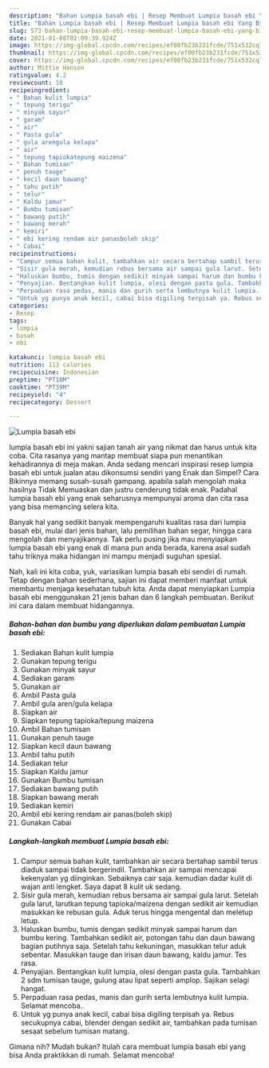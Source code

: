 ```yaml
---
description: "Bahan Lumpia basah ebi | Resep Membuat Lumpia basah ebi Yang Bisa Manjain Lidah"
title: "Bahan Lumpia basah ebi | Resep Membuat Lumpia basah ebi Yang Bisa Manjain Lidah"
slug: 573-bahan-lumpia-basah-ebi-resep-membuat-lumpia-basah-ebi-yang-bisa-manjain-lidah
date: 2021-01-08T02:09:39.924Z
image: https://img-global.cpcdn.com/recipes/ef00fb23b231fcde/751x532cq70/lumpia-basah-ebi-foto-resep-utama.jpg
thumbnail: https://img-global.cpcdn.com/recipes/ef00fb23b231fcde/751x532cq70/lumpia-basah-ebi-foto-resep-utama.jpg
cover: https://img-global.cpcdn.com/recipes/ef00fb23b231fcde/751x532cq70/lumpia-basah-ebi-foto-resep-utama.jpg
author: Mittie Hanson
ratingvalue: 4.2
reviewcount: 10
recipeingredient:
- " Bahan kulit lumpia"
- " tepung terigu"
- " minyak sayur"
- " garam"
- " air"
- " Pasta gula"
- " gula arengula kelapa"
- " air"
- " tepung tapiokatepung maizena"
- " Bahan tumisan"
- " penuh tauge"
- " kecil daun bawang"
- " tahu putih"
- " telur"
- " Kaldu jamur"
- " Bumbu tumisan"
- " bawang putih"
- " bawang merah"
- " kemiri"
- " ebi kering rendam air panasboleh skip"
- " Cabai"
recipeinstructions:
- "Campur semua bahan kulit, tambahkan air secara bertahap sambil terus diaduk sampai tidak bergerindil. Tambahkan air sampai mencapai kekenyalan yg diinginkan. Sebaiknya cair saja. kemudian dadar kulit di wajan anti lengket. Saya dapat 8 kulit uk sedang."
- "Sisir gula merah, kemudian rebus bersama air sampai gula larut. Setelah gula larut, larutkan tepung tapioka/maizena dengan sedikit air kemudian masukkan ke rebusan gula. Aduk terus hingga mengental dan meletup letup."
- "Haluskan bumbu, tumis dengan sedikit minyak sampai harum dan bumbu kering. Tambahkan sedikit air, potongan tahu dan daun bawang bagian putihnya saja. Setelah tahu kekuningan, masukkan telur aduk sebentar. Masukkan tauge dan irisan daun bawang, kaldu jamur. Tes rasa."
- "Penyajian. Bentangkan kulit lumpia, olesi dengan pasta gula. Tambahkan 2 sdm tumisan tauge, gulung atau lipat seperti amplop. Sajikan selagi hangat."
- "Perpaduan rasa pedas, manis dan gurih serta lembutnya kulit lumpia. Selamat mencoba.."
- "Untuk yg punya anak kecil, cabai bisa digiling terpisah ya. Rebus secukupnya cabai, blender dengan sedikit air, tambahkan pada tumisan sesaat sebelum tumisan matang."
categories:
- Resep
tags:
- lumpia
- basah
- ebi

katakunci: lumpia basah ebi 
nutrition: 113 calories
recipecuisine: Indonesian
preptime: "PT10M"
cooktime: "PT39M"
recipeyield: "4"
recipecategory: Dessert

---
```



![Lumpia basah ebi](https://img-global.cpcdn.com/recipes/ef00fb23b231fcde/751x532cq70/lumpia-basah-ebi-foto-resep-utama.jpg)


lumpia basah ebi ini yakni sajian tanah air yang nikmat dan harus untuk kita coba. Cita rasanya yang mantap membuat siapa pun menantikan kehadirannya di meja makan.
Anda sedang mencari inspirasi resep lumpia basah ebi untuk jualan atau dikonsumsi sendiri yang Enak dan Simpel? Cara Bikinnya memang susah-susah gampang. apabila salah mengolah maka hasilnya Tidak Memuaskan dan justru cenderung tidak enak. Padahal lumpia basah ebi yang enak seharusnya mempunyai aroma dan cita rasa yang bisa memancing selera kita.

Banyak hal yang sedikit banyak mempengaruhi kualitas rasa dari lumpia basah ebi, mulai dari jenis bahan, lalu pemilihan bahan segar, hingga cara mengolah dan menyajikannya. Tak perlu pusing jika mau menyiapkan lumpia basah ebi yang enak di mana pun anda berada, karena asal sudah tahu triknya maka hidangan ini mampu menjadi suguhan spesial.




Nah, kali ini kita coba, yuk, variasikan lumpia basah ebi sendiri di rumah. Tetap dengan bahan sederhana, sajian ini dapat memberi manfaat untuk membantu menjaga kesehatan tubuh kita. Anda dapat menyiapkan Lumpia basah ebi menggunakan 21 jenis bahan dan 6 langkah pembuatan. Berikut ini cara dalam membuat hidangannya.

<!--inarticleads1-->

##### Bahan-bahan dan bumbu yang diperlukan dalam pembuatan Lumpia basah ebi:

1. Sediakan  Bahan kulit lumpia
1. Gunakan  tepung terigu
1. Gunakan  minyak sayur
1. Sediakan  garam
1. Gunakan  air
1. Ambil  Pasta gula
1. Ambil  gula aren/gula kelapa
1. Siapkan  air
1. Siapkan  tepung tapioka/tepung maizena
1. Ambil  Bahan tumisan
1. Gunakan  penuh tauge
1. Siapkan  kecil daun bawang
1. Ambil  tahu putih
1. Sediakan  telur
1. Siapkan  Kaldu jamur
1. Gunakan  Bumbu tumisan
1. Sediakan  bawang putih
1. Siapkan  bawang merah
1. Sediakan  kemiri
1. Ambil  ebi kering rendam air panas(boleh skip)
1. Gunakan  Cabai




<!--inarticleads2-->

##### Langkah-langkah membuat Lumpia basah ebi:

1. Campur semua bahan kulit, tambahkan air secara bertahap sambil terus diaduk sampai tidak bergerindil. Tambahkan air sampai mencapai kekenyalan yg diinginkan. Sebaiknya cair saja. kemudian dadar kulit di wajan anti lengket. Saya dapat 8 kulit uk sedang.
1. Sisir gula merah, kemudian rebus bersama air sampai gula larut. Setelah gula larut, larutkan tepung tapioka/maizena dengan sedikit air kemudian masukkan ke rebusan gula. Aduk terus hingga mengental dan meletup letup.
1. Haluskan bumbu, tumis dengan sedikit minyak sampai harum dan bumbu kering. Tambahkan sedikit air, potongan tahu dan daun bawang bagian putihnya saja. Setelah tahu kekuningan, masukkan telur aduk sebentar. Masukkan tauge dan irisan daun bawang, kaldu jamur. Tes rasa.
1. Penyajian. Bentangkan kulit lumpia, olesi dengan pasta gula. Tambahkan 2 sdm tumisan tauge, gulung atau lipat seperti amplop. Sajikan selagi hangat.
1. Perpaduan rasa pedas, manis dan gurih serta lembutnya kulit lumpia. Selamat mencoba..
1. Untuk yg punya anak kecil, cabai bisa digiling terpisah ya. Rebus secukupnya cabai, blender dengan sedikit air, tambahkan pada tumisan sesaat sebelum tumisan matang.




Gimana nih? Mudah bukan? Itulah cara membuat lumpia basah ebi yang bisa Anda praktikkan di rumah. Selamat mencoba!
